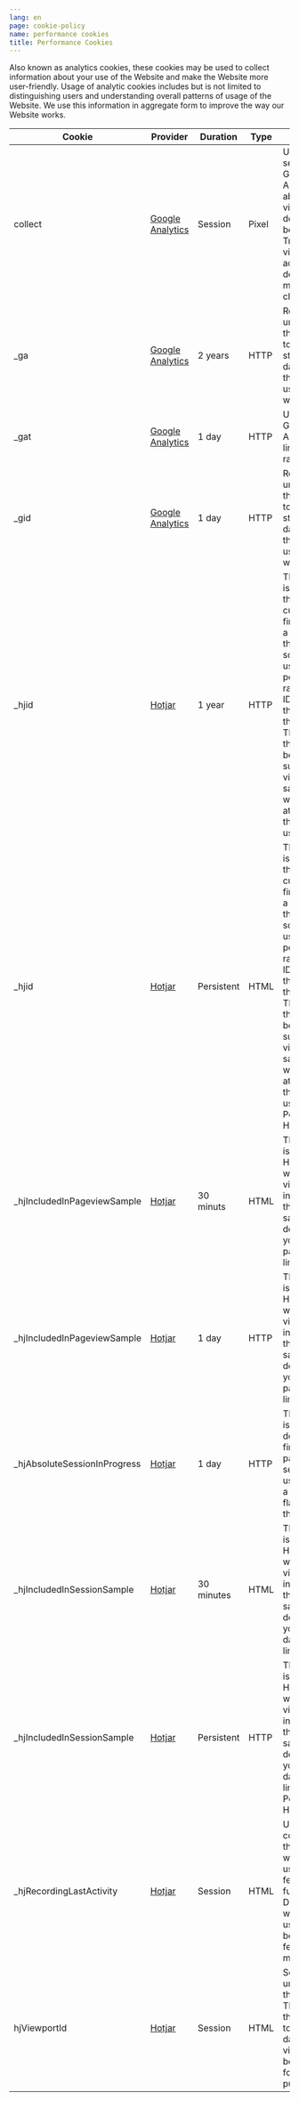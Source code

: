 ```yaml
---
lang: en
page: cookie-policy
name: performance cookies
title: Performance Cookies
---
```


Also known as analytics cookies, these cookies may be used to collect information about your use of the Website and make the Website more user-friendly. Usage of analytic cookies includes but is not limited to distinguishing users and understanding overall patterns of usage of the Website. We use this information in aggregate form to improve the way our Website works.

Cookie                       | Provider          | Duration  | Type | Purpose                                                                                                                                                                                                                                                                                  
---------------------------- | ----------------  | --------- | -----| -----------------------------------------------------------------------------------------------------------------------------------------------------------------------------------------------------------------------------------------------------------------------------------------
collect                      | <a class="no-underline" href="https://policies.google.com/privacy">Google Analytics</a>  | Session   | Pixel| Used to send data to Google Analytics about the visitor's device and behavior. Tracks the visitor across devices and marketing channels.                                                                                                                                                 
_ga                          | <a class="no-underline" href="https://policies.google.com/privacy">Google Analytics</a>  | 2 years   | HTTP | Registers a unique ID that is used to generate statistical data on how the visitor uses the website.                                                                                                                                                                                     
_gat                         | <a class="no-underline" href="https://policies.google.com/privacy">Google Analytics</a>  | 1 day     | HTTP | Used by Google Analytics to limit request rate.                                                                                                                                                                                                                                          
_gid                         | <a class="no-underline" href="https://policies.google.com/privacy">Google Analytics</a>  | 1 day     | HTTP | Registers a unique ID that is used to generate statistical data on how the visitor uses the website.                                                                                                                                                                                     
_hjid                        | <a class="no-underline" href="https://www.hotjar.com/">Hotjar</a>             | 1 year    | HTTP | This cookie is set when the customer first lands on a page with the Hotjar script. It is used to persist the random user ID, unique to that site on the browser. This ensures that behavior in subsequent visits to the same site will be attributed to the same user ID.                
_hjid                        | <a class="no-underline" href="https://www.hotjar.com/">Hotjar</a>             | Persistent| HTML | This cookie is set when the customer first lands on a page with the Hotjar script. It is used to persist the random user ID, unique to that site on the browser. This ensures that behavior in subsequent visits to the same site will be attributed to the same user ID. Persistent HTML
_hjIncludedInPageviewSample  | <a class="no-underline" href="https://www.hotjar.com/">Hotjar</a>             | 30 minuts | HTML | This cookie is set to let Hotjar know whether that visitor is included in the data sampling defined by your site's pageview limit.                                                                                                                                                       
_hjIncludedInPageviewSample  | <a class="no-underline" href="https://www.hotjar.com/">Hotjar</a>             | 1 day     | HTTP | This cookie is set to let Hotjar know whether that visitor is included in the data sampling defined by your site's pageview limit.                                                                                                                                                       
_hjAbsoluteSessionInProgress | <a class="no-underline" href="https://www.hotjar.com/">Hotjar</a>             | 1 day     | HTTP | This cookie is used to detect the first pageview session of a user. This is a True/False flag set by the cookie.                                                                                                                                                                         
_hjIncludedInSessionSample   | <a class="no-underline" href="https://www.hotjar.com/">Hotjar</a>             | 30 minutes | HTML| This cookie is set to let Hotjar know whether that visitor is included in the data sampling defined by your site's daily session limit.                                                                                                                                                  
_hjIncludedInSessionSample   | <a class="no-underline" href="https://www.hotjar.com/">Hotjar</a>             | Persistent| HTTP | This cookie is set to let Hotjar know whether that visitor is included in the data sampling defined by your site's daily session limit. Persistent HTTP
_hjRecordingLastActivity     | <a class="no-underline" href="https://www.hotjar.com/">Hotjar</a>             | Session   | HTML | Used in context with the website's user feedback functionality. Determines whether the user has been shown feedback messages.                                                                                                                                                            
hjViewportId                 | <a class="no-underline" href="https://www.hotjar.com/">Hotjar</a>             | Session   | HTML | Sets a unique ID for the session, This allows the website to obtain data on visitor behaviour for statistical purposes.                                                                                                                                                                  

